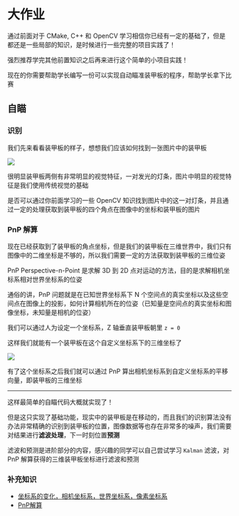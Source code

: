 # 大作业

通过前面对于 CMake, C++ 和 OpenCV 学习相信你已经有一定的基础了，但是都还是一些局部的知识，是时候进行一些完整的项目实践了！

强烈推荐学完其他前置知识之后再来进行这个简单的小项目实践！

现在的你需要帮助学长编写一份可以实现自动瞄准装甲板的程序，帮助学长拿下比赛

## 自瞄

### 识别

我们先来看看装甲板的样子，想想我们应该如何找到一张图片中的装甲板

![](./images/armor.jpg)

很明显装甲板两侧有非常明显的视觉特征，一对发光的灯条，图片中明显的视觉特征是我们使用传统视觉的基础

是否可以通过你前面学习的一些 OpenCV 知识找到图片中的这一对灯条，并且通过一定的处理获取到装甲板的四个角点在图像中的坐标和装甲板的图片

### PnP 解算

现在已经获取到了装甲板的角点坐标，但是我们的装甲板在三维世界中，我们只有图像中的二维坐标是不够的，所以我们需要一定的方法获取到装甲板的三维位姿

PnP Perspective-n-Point 是求解 3D 到 2D 点对运动的方法，目的是求解相机坐标系相对世界坐标系的位姿

通俗的讲，PnP 问题就是在已知世界坐标系下 N 个空间点的真实坐标以及这些空间点在图像上的投影，如何计算相机所在的位姿（已知量是空间点的真实坐标和图像坐标，未知量是相机的位姿）

我们可以通过人为设定一个坐标系，Z 轴垂直装甲板朝里 `z = 0`

这样我们就能有一个装甲板在这个自定义坐标系下的三维坐标了

![](./images/pnp.png)

有了这个坐标系之后我们就可以通过 PnP 算出相机坐标系到自定义坐标系的平移向量，即装甲板的三维坐标

---

这样最简单的自瞄代码大概就实现了！

但是这只实现了基础功能，现实中的装甲板是在移动的，而且我们的识别算法没有办法非常精确的识别到装甲板的位置，图像数据等也存在非常多的噪声，我们需要对结果进行**滤波处理**，下一时刻位置**预测**

滤波和预测是进阶部分的内容，感兴趣的同学可以自己尝试学习 `Kalman` 滤波，对 PnP 解算获得的三维装甲板坐标进行滤波和预测


### 补充知识
+ [坐标系的变化，相机坐标系，世界坐标系，像素坐标系](https://zhuanlan.zhihu.com/p/282497081)
+ [PnP解算](https://zhuanlan.zhihu.com/p/399140251)

